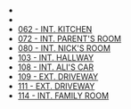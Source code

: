 * [](016-EXT.Road.md)
* [](051-INT.FamilyRoom.md)
* [062 - INT. KITCHEN](062-INT.Kitchen.md)
* [072 - INT. PARENT'S ROOM](072-INT.ParentsRoom.md)
* [080 - INT. NICK'S ROOM](080-INT.NicksRoom.md)
* [103 - INT. HALLWAY](103-INT.Hallway.md)
* [108 - INT. ALI'S CAR](108-INT.AlisCar.md)
* [109 - EXT. DRIVEWAY](109-EXT.Driveway.md)
* [111 - EXT. DRIVEWAY](111-EXT.Driveway--CONTD--.md)
* [114 - INT. FAMILY ROOM](114-INT.FamilyRoom.md)
